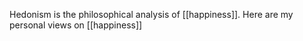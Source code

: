 Hedonism is the philosophical analysis of [[happiness]]. Here are my personal views on [[happiness]]
